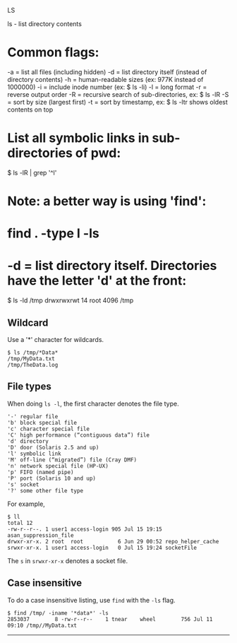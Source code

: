LS

ls - list directory contents

# Common flags:
-a = list all files (including hidden)
-d = list directory itself (instead of directory contents)
-h = human-readable sizes (ex: 977K instead of 1000000)
-i = include inode number (ex: $ ls -li)
-l = long format
-r = reverse output order
-R = recursive search of sub-directories, ex: $ ls -lR
-S = sort by size (largest first)
-t = sort by timestamp, ex: $ ls -ltr shows oldest contents on top

# List all symbolic links in sub-directories of pwd:
$ ls -lR | grep '^l'

# Note: a better way is using 'find':
# find . -type l -ls

# -d = list directory itself. Directories have the letter 'd' at the front:
$ ls -ld /tmp
drwxrwxrwt 14 root 4096 /tmp

## Wildcard
Use a '*' character for wildcards.
```
$ ls /tmp/*Data*
/tmp/MyData.txt
/tmp/TheData.log
```

## File types
When doing `ls -l`, the first character denotes the file type.

```
'-' regular file
'b' block special file
'c' character special file
'C' high performance (“contiguous data”) file
'd' directory
'D' door (Solaris 2.5 and up)
'l' symbolic link
'M' off-line (“migrated”) file (Cray DMF)
'n' network special file (HP-UX)
'p' FIFO (named pipe)
'P' port (Solaris 10 and up)
's' socket
'?' some other file type
```

For example,
```
$ ll
total 12
-rw-r--r--. 1 user1 access-login 905 Jul 15 19:15 asan_suppression_file
drwxr-xr-x. 2 root  root           6 Jun 29 00:52 repo_helper_cache
srwxr-xr-x. 1 user1 access-login   0 Jul 15 19:24 socketFile
```

The `s` in `srwxr-xr-x` denotes a socket file.

## Case insensitive
To do a case insensitive listing, use `find` with the `-ls` flag.
```
$ find /tmp/ -iname '*data*' -ls
2853037        8 -rw-r--r--    1 tnear    wheel        756 Jul 11 09:10 /tmp//MyData.txt
```

---